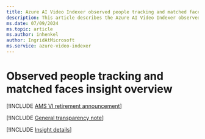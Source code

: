 ```yaml
---
title: Azure AI Video Indexer observed people tracking and matched faces insight overview
description: This article describes the Azure AI Video Indexer observed people tracking and matched faces insight.
ms.date: 07/09/2024
ms.topic: article
ms.author: inhenkel
author: IngridAtMicrosoft
ms.service: azure-video-indexer
---
```


# Observed people tracking and matched faces insight overview

[!INCLUDE [AMS VI retirement announcement](./includes/important-ams-retirement-avi-announcement.md)]

[!INCLUDE [General transparency note](./includes/read-general-transparency-note.md)]

[!INCLUDE [Insight details](./includes/observed-matched-people.md)]
